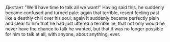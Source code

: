 Диктант
	"We'll have time to talk all we want!" Having said this, he suddenly became confused and turned pale: again that terrible, resent feeling past like a deathly chill over his soul; again It suddenly became perfectly plain and clear to him that he had just uttered a terrible lie, that not only would he never have the chance to talk he wanted, but that it was no longer possible for him to talk at all, with anyone, about anything, ever. 